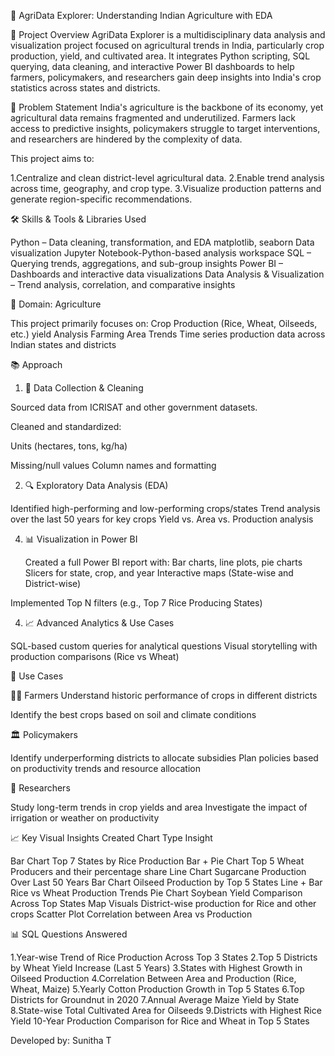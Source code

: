 🌾 AgriData Explorer: Understanding Indian Agriculture with EDA

📌 Project Overview
AgriData Explorer is a multidisciplinary data analysis and visualization project focused on agricultural trends in India, particularly crop production, yield, and cultivated area. It integrates Python scripting, SQL querying, data cleaning, and interactive Power BI dashboards to help farmers, policymakers, and researchers gain deep insights into India's crop statistics across states and districts.

🎯 Problem Statement
India's agriculture is the backbone of its economy, yet agricultural data remains fragmented and underutilized. Farmers lack access to predictive insights, policymakers struggle to target interventions, and researchers are hindered by the complexity of data.

This project aims to:

1.Centralize and clean district-level agricultural data.
2.Enable trend analysis across time, geography, and crop type.
3.Visualize production patterns and generate region-specific recommendations.

🛠 Skills & Tools & Libraries Used

Python – Data cleaning, transformation, and EDA
matplotlib, seaborn	Data visualization
Jupyter Notebook-Python-based analysis workspace
SQL – Querying trends, aggregations, and sub-group insights
Power BI – Dashboards and interactive data visualizations
Data Analysis & Visualization – Trend analysis, correlation, and comparative insights

🌱 Domain: Agriculture

This project primarily focuses on:
Crop Production (Rice, Wheat, Oilseeds, etc.)
yield Analysis
Farming Area Trends
Time series production data across Indian states and districts

📚 Approach

1. 🔄 Data Collection & Cleaning
   
Sourced data from ICRISAT and other government datasets.

Cleaned and standardized:

Units (hectares, tons, kg/ha)

Missing/null values
Column names and formatting

2. 🔍 Exploratory Data Analysis (EDA)
   
Identified high-performing and low-performing crops/states
Trend analysis over the last 50 years for key crops
Yield vs. Area vs. Production analysis

4. 📊 Visualization in Power BI
   
   Created a full Power BI report with:
Bar charts, line plots, pie charts
Slicers for state, crop, and year
Interactive maps (State-wise and District-wise)

Implemented Top N filters (e.g., Top 7 Rice Producing States)

4. 📈 Advanced Analytics & Use Cases
   
SQL-based custom queries for analytical questions
Visual storytelling with production comparisons (Rice vs Wheat)

📌 Use Cases

👩‍🌾 Farmers
Understand historic performance of crops in different districts

Identify the best crops based on soil and climate conditions

🏛 Policymakers

Identify underperforming districts to allocate subsidies
Plan policies based on productivity trends and resource allocation

🧪 Researchers

Study long-term trends in crop yields and area
Investigate the impact of irrigation or weather on productivity

📈 Key Visual Insights Created
Chart Type	Insight

Bar Chart	Top 7 States by Rice Production
Bar + Pie Chart	Top 5 Wheat Producers and their percentage share
Line Chart	Sugarcane Production Over Last 50 Years
Bar Chart	Oilseed Production by Top 5 States
Line + Bar	Rice vs Wheat Production Trends
Pie Chart	Soybean Yield Comparison Across Top States
Map Visuals	District-wise production for Rice and other crops
Scatter Plot	Correlation between Area vs Production

📊 SQL Questions Answered

1.Year-wise Trend of Rice Production Across Top 3 States
2.Top 5 Districts by Wheat Yield Increase (Last 5 Years)
3.States with Highest Growth in Oilseed Production
4.Correlation Between Area and Production (Rice, Wheat, Maize)
5.Yearly Cotton Production Growth in Top 5 States
6.Top Districts for Groundnut in 2020
7.Annual Average Maize Yield by State
8.State-wise Total Cultivated Area for Oilseeds
9.Districts with Highest Rice Yield
10-Year Production Comparison for Rice and Wheat in Top 5 States

Developed by:
Sunitha T
